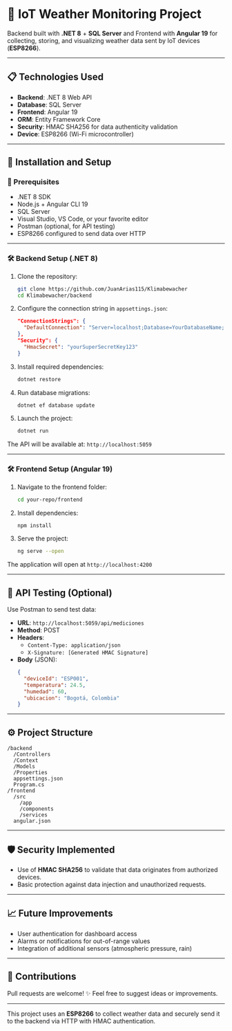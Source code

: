 # 📡 IoT Weather Monitoring Project

Backend built with **.NET 8** + **SQL Server** and Frontend with **Angular 19** for collecting, storing, and visualizing weather data sent by IoT devices (**ESP8266**).

---

## 📋 Technologies Used

- **Backend**: .NET 8 Web API
- **Database**: SQL Server
- **Frontend**: Angular 19
- **ORM**: Entity Framework Core
- **Security**: HMAC SHA256 for data authenticity validation
- **Device**: ESP8266 (Wi-Fi microcontroller)

---

## 🚀 Installation and Setup

### 🔧 Prerequisites

- .NET 8 SDK
- Node.js + Angular CLI 19
- SQL Server
- Visual Studio, VS Code, or your favorite editor
- Postman (optional, for API testing)
- ESP8266 configured to send data over HTTP

---

### 🛠️ Backend Setup (.NET 8)

1. Clone the repository:
   ```bash
   git clone https://github.com/JuanArias115/Klimabewacher
   cd Klimabewacher/backend
   ```

2. Configure the connection string in `appsettings.json`:
   ```json
   "ConnectionStrings": {
     "DefaultConnection": "Server=localhost;Database=YourDatabaseName;User Id=your_user;Password=your_password;"
   },
   "Security": {
     "HmacSecret": "yourSuperSecretKey123"
   }
   ```

3. Install required dependencies:
   ```bash
   dotnet restore
   ```

4. Run database migrations:
   ```bash
   dotnet ef database update
   ```

5. Launch the project:
   ```bash
   dotnet run
   ```

The API will be available at: `http://localhost:5059`

---

### 🛠️ Frontend Setup (Angular 19)

1. Navigate to the frontend folder:
   ```bash
   cd your-repo/frontend
   ```

2. Install dependencies:
   ```bash
   npm install
   ```

3. Serve the project:
   ```bash
   ng serve --open
   ```

The application will open at `http://localhost:4200`

---

## 🧪 API Testing (Optional)

Use Postman to send test data:

- **URL**: `http://localhost:5059/api/mediciones`
- **Method**: POST
- **Headers**:
  - `Content-Type: application/json`
  - `X-Signature: [Generated HMAC Signature]`
- **Body** (JSON):
  ```json
  {
    "deviceId": "ESP001",
    "temperatura": 24.5,
    "humedad": 60,
    "ubicacion": "Bogotá, Colombia"
  }
  ```

---

## ⚙️ Project Structure

```
/backend
  /Controllers
  /Context
  /Models
  /Properties
  appsettings.json
  Program.cs
/frontend
  /src
    /app
    /components
    /services
  angular.json
```

---

## 🛡️ Security Implemented

- Use of **HMAC SHA256** to validate that data originates from authorized devices.
- Basic protection against data injection and unauthorized requests.

---

## 📈 Future Improvements

- User authentication for dashboard access
- Alarms or notifications for out-of-range values
- Integration of additional sensors (atmospheric pressure, rain)

---

## 🤝 Contributions

Pull requests are welcome! ✨ Feel free to suggest ideas or improvements.

---

This project uses an **ESP8266** to collect weather data and securely send it to the backend via HTTP with HMAC authentication.
